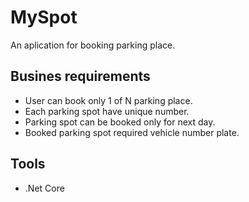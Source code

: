 # MySpot

An aplication for booking parking place.

## Busines requirements

* User can book only 1 of N parking place.
* Each parking spot have unique number.
* Parking spot can be booked only for next day.
* Booked parking spot required vehicle number plate.

## Tools

* .Net Core
